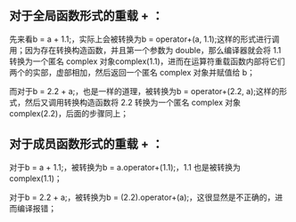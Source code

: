 ## 对于全局函数形式的重载 + ：
先来看b = a + 1.1;，实际上会被转换为b = operator+(a, 1.1);这样的形式进行调用；因为存在转换构造函数，并且第一个参数为 double，那么编译器就会将 1.1 转换为一个匿名 complex 对象complex(1.1)，进而在运算符重载函数内部将它们两个的实部，虚部相加，然后返回一个匿名 complex 对象并赋值给 b；

而对于b = 2.2 + a;，也是一样的道理，被转换为b = operator+(2.2, a);这样的形式，然后又调用转换构造函数将 2.2 转换为一个匿名 complex 对象complex(2.2)，后面的步骤同上；

## 对于成员函数形式的重载 + ：
对于b = a + 1.1;，被转换为b = a.operator+(1.1);，1.1 也是被转换为complex(1.1)；

对于b = 2.2 + a;，被转换为b = (2.2).operator+(a);，这很显然是不正确的，进而编译报错；
